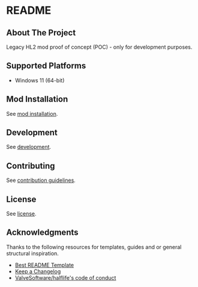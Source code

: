 # README

## About The Project

Legacy HL2 mod proof of concept (POC) - only for development purposes.

## Supported Platforms

- Windows 11 (64-bit)

## Mod Installation

See [mod installation](https://github.com/HL2-Mods-Legacy-Project/poc-hl2-legacy-docs/blob/master/mod-repositories/mod-installation.md).

## Development

See [development](https://github.com/HL2-Mods-Legacy-Project/poc-hl2-legacy-docs/blob/master/mod-repositories/development.md).

## Contributing

See [contribution guidelines](CONTRIBUTING.md).

## License

See [license](LICENSE).

## Acknowledgments

Thanks to the following resources for templates, guides and or general structural inspiration.

- [Best README Template](https://github.com/othneildrew/Best-README-Template)
- [Keep a Changelog](https://keepachangelog.com/)
- [ValveSoftware/halflife's code of conduct](https://github.com/ValveSoftware/halflife?tab=readme-ov-file#conduct)